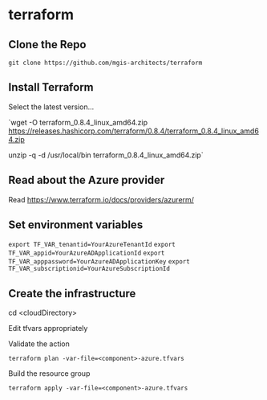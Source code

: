 # terraform

## Clone the Repo
`git clone https://github.com/mgis-architects/terraform`

## Install Terraform

Select the latest version...

`wget -O terraform_0.8.4_linux_amd64.zip https://releases.hashicorp.com/terraform/0.8.4/terraform_0.8.4_linux_amd64.zip

unzip -q -d /usr/local/bin terraform_0.8.4_linux_amd64.zip`

## Read about the Azure provider
Read https://www.terraform.io/docs/providers/azurerm/

## Set environment variables
`export TF_VAR_tenantid=YourAzureTenantId`
`export TF_VAR_appid=YourAzureADApplicationId`
`export TF_VAR_apppassword=YourAzureADApplicationKey`
`export TF_VAR_subscriptionid=YourAzureSubscriptionId`

## Create the infrastructure

cd &lt;cloudDirectory&gt;

Edit tfvars appropriately

Validate the action

`terraform plan -var-file=<component>-azure.tfvars`

Build the resource group

`terraform apply -var-file=<component>-azure.tfvars`


